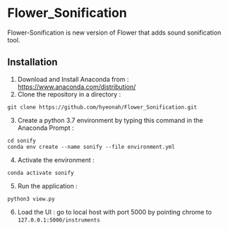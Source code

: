 # Flower_Sonification
Flower-Sonification is new version of Flower that adds sound sonification tool.

## Installation
1. Download and Install Anaconda from : https://www.anaconda.com/distribution/
2. Clone the repository in a directory :
```console
git clone https://github.com/hyeonah/Flower_Sonification.git
```
3. Create a python 3.7 environment by typing this command in the Anaconda Prompt :
```console
cd sonify
conda env create --name sonify --file environment.yml
```
4. Activate the environment :
```console
conda activate sonify
```
5. Run the application :
```console
python3 view.py
```
6. Load the UI :
go to local host with port 5000 by pointing chrome to `127.0.0.1:5000/instruments`

